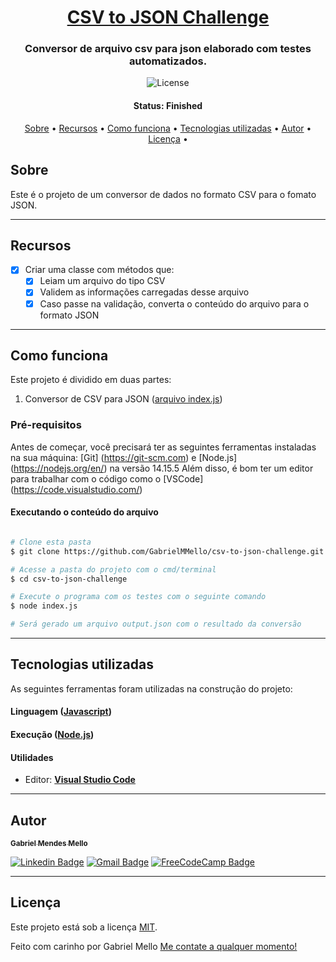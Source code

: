 <h1 align="center">
   <a href="#"> CSV to JSON Challenge </a>
</h1>

<h3 align="center">
    Conversor de arquivo csv para json elaborado com testes automatizados.
</h3>

<p align="center">
   <img alt="License" src="https://img.shields.io/badge/license-MIT-brightgreen">
</p>


<h4 align="center"> 
	 Status: Finished
</h4>

<p align="center">
 <a href="#sobre">Sobre</a> •
 <a href="#recursos">Recursos</a> •
 <a href="#como-funciona">Como funciona</a> • 
 <a href="#tecnologias-utilizadas">Tecnologias utilizadas</a> • 
 <a href="#autor">Autor</a> • 
 <a href="#licença">Licença</a> •
</p>


## Sobre

Este é o projeto de um conversor de dados no formato CSV para o fomato JSON.

---

## Recursos

- [x] Criar uma classe com métodos que:
   - [x] Leiam um arquivo do tipo CSV
   - [x] Validem as informações carregadas desse arquivo
   - [x] Caso passe na validação, converta o conteúdo do arquivo para o formato JSON

---

## Como funciona

Este projeto é dividido em duas partes:
1. Conversor de CSV para JSON ([arquivo index.js](https://github.com/GabrielMMello/csv-to-json-challenge/blob/main/index.js))

### Pré-requisitos

Antes de começar, você precisará ter as seguintes ferramentas instaladas na sua máquina:
[Git] (https://git-scm.com) e [Node.js] (https://nodejs.org/en/) na versão 14.15.5
Além disso, é bom ter um editor para trabalhar com o código como o [VSCode] (https://code.visualstudio.com/)

#### Executando o conteúdo do arquivo

```bash

# Clone esta pasta
$ git clone https://github.com/GabrielMMello/csv-to-json-challenge.git

# Acesse a pasta do projeto com o cmd/terminal
$ cd csv-to-json-challenge

# Execute o programa com os testes com o seguinte comando
$ node index.js

# Será gerado um arquivo output.json com o resultado da conversão


```

---

## Tecnologias utilizadas

As seguintes ferramentas foram utilizadas na construção do projeto:

#### **Linguagem**  ([Javascript](https://developer.mozilla.org/pt-BR/docs/Web/JavaScript))

#### **Execução**  ([Node.js](https://nodejs.org/en/))

#### **Utilidades**

-   Editor:  **[Visual Studio Code](https://code.visualstudio.com/)**


---

## Autor

<a href="https://www.linkedin.com/in/gabriel-mendes-mello/">
 <sub><b>Gabriel Mendes Mello</b></sub>
 <br />

[![Linkedin Badge](https://img.shields.io/badge/-Gabriel-blue?style=flat-square&logo=Linkedin&logoColor=white&link=https://www.linkedin.com/in/gabriel-mendes-mello/)](https://www.linkedin.com/in/gabriel-mendes-mello/) 
[![Gmail Badge](https://img.shields.io/badge/-gabrielmendesmello@gmail.com-c14438?style=flat-square&logo=Gmail&logoColor=white&link=mailto:gabrielmendesmello@gmail.com)](mailto:gabrielmendesmello@gmail.com)
[![FreeCodeCamp Badge](https://img.shields.io/badge/-Gabriel-black?style=flat-square&logo=freecodecamp&logoColor=white&link=https://www.freecodecamp.org/gabrielmmello)](https://www.freecodecamp.org/gabrielmmello)

---

## Licença

Este projeto está sob a licença [MIT](./LICENSE).

Feito com carinho por Gabriel Mello
[Me contate a qualquer momento!](https://www.linkedin.com/in/gabriel-mendes-mello/)
